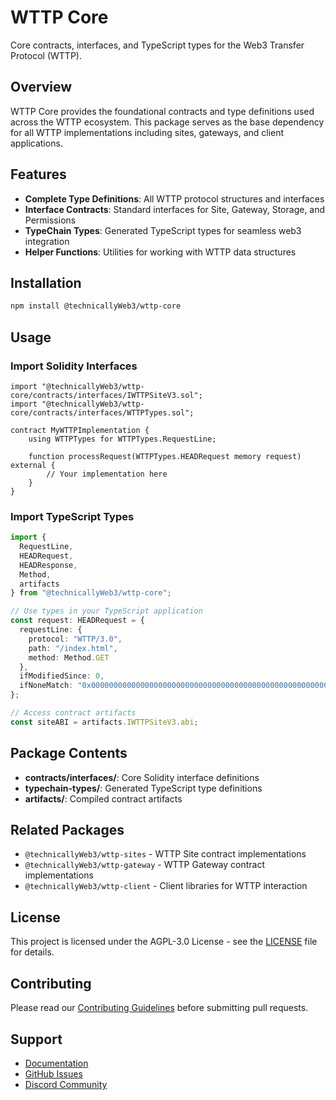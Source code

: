# WTTP Core

Core contracts, interfaces, and TypeScript types for the Web3 Transfer Protocol (WTTP).

## Overview

WTTP Core provides the foundational contracts and type definitions used across the WTTP ecosystem. This package serves as the base dependency for all WTTP implementations including sites, gateways, and client applications.

## Features

- **Complete Type Definitions**: All WTTP protocol structures and interfaces
- **Interface Contracts**: Standard interfaces for Site, Gateway, Storage, and Permissions
- **TypeChain Types**: Generated TypeScript types for seamless web3 integration
- **Helper Functions**: Utilities for working with WTTP data structures

## Installation

```bash
npm install @technicallyWeb3/wttp-core
```

## Usage

### Import Solidity Interfaces

```solidity
import "@technicallyWeb3/wttp-core/contracts/interfaces/IWTTPSiteV3.sol";
import "@technicallyWeb3/wttp-core/contracts/interfaces/WTTPTypes.sol";

contract MyWTTPImplementation {
    using WTTPTypes for WTTPTypes.RequestLine;
    
    function processRequest(WTTPTypes.HEADRequest memory request) external {
        // Your implementation here
    }
}
```

### Import TypeScript Types

```typescript
import { 
  RequestLine, 
  HEADRequest, 
  HEADResponse,
  Method,
  artifacts
} from "@technicallyWeb3/wttp-core";

// Use types in your TypeScript application
const request: HEADRequest = {
  requestLine: {
    protocol: "WTTP/3.0",
    path: "/index.html",
    method: Method.GET
  },
  ifModifiedSince: 0,
  ifNoneMatch: "0x0000000000000000000000000000000000000000000000000000000000000000"
};

// Access contract artifacts
const siteABI = artifacts.IWTTPSiteV3.abi;
```

## Package Contents

- **contracts/interfaces/**: Core Solidity interface definitions
- **typechain-types/**: Generated TypeScript type definitions
- **artifacts/**: Compiled contract artifacts

## Related Packages

- `@technicallyWeb3/wttp-sites` - WTTP Site contract implementations
- `@technicallyWeb3/wttp-gateway` - WTTP Gateway contract implementations
- `@technicallyWeb3/wttp-client` - Client libraries for WTTP interaction

## License

This project is licensed under the AGPL-3.0 License - see the [LICENSE](LICENSE) file for details.

## Contributing

Please read our [Contributing Guidelines](CONTRIBUTING.md) before submitting pull requests.

## Support

- [Documentation](https://docs.technicallyWeb3.io/wttp)
- [GitHub Issues](https://github.com/TechnicallyWeb3/wttp-core/issues)
- [Discord Community](https://discord.gg/technicallyWeb3)
